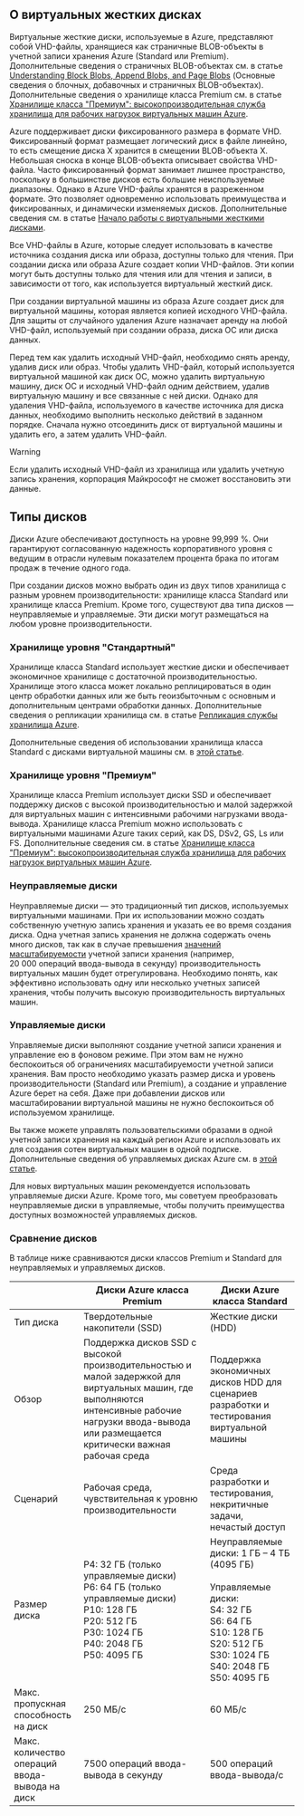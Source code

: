 
## <a name="about-vhds"></a>О виртуальных жестких дисках

Виртуальные жесткие диски, используемые в Azure, представляют собой VHD-файлы, хранящиеся как страничные BLOB-объекты в учетной записи хранения Azure (Standard или Premium). Дополнительные сведения о страничных BLOB-объектах см. в статье [Understanding Block Blobs, Append Blobs, and Page Blobs](/rest/api/storageservices/Understanding-Block-Blobs--Append-Blobs--and-Page-Blobs/) (Основные сведения о блочных, добавочных и страничных BLOB-объектах). Дополнительные сведения о хранилище класса Premium см. в статье [Хранилище класса "Премиум": высокопроизводительная служба хранилища для рабочих нагрузок виртуальных машин Azure](../articles/storage/storage-premium-storage.md).

Azure поддерживает диски фиксированного размера в формате VHD. Фиксированный формат размещает логический диск в файле линейно, то есть смещение диска X хранится в смещении BLOB-объекта X. Небольшая сноска в конце BLOB-объекта описывает свойства VHD-файла. Часто фиксированный формат занимает лишнее пространство, поскольку в большинстве дисков есть большие неиспользуемые диапазоны. Однако в Azure VHD-файлы хранятся в разреженном формате. Это позволяет одновременно использовать преимущества и фиксированных, и динамически изменяемых дисков. Дополнительные сведения см. в статье [Начало работы с виртуальными жесткими дисками](https://technet.microsoft.com/library/dd979539.aspx).

Все VHD-файлы в Azure, которые следует использовать в качестве источника создания диска или образа, доступны только для чтения. При создании диска или образа Azure создает копии VHD-файлов. Эти копии могут быть доступны только для чтения или для чтения и записи, в зависимости от того, как используется виртуальный жесткий диск.

При создании виртуальной машины из образа Azure создает диск для виртуальной машины, которая является копией исходного VHD-файла. Для защиты от случайного удаления Azure назначает аренду на любой VHD-файл, используемый при создании образа, диска ОС или диска данных.

Перед тем как удалить исходный VHD-файл, необходимо снять аренду, удалив диск или образ. Чтобы удалить VHD-файл, который используется виртуальной машиной как диск ОС, можно удалить виртуальную машину, диск ОС и исходный VHD-файл одним действием, удалив виртуальную машину и все связанные с ней диски. Однако для удаления VHD-файла, используемого в качестве источника для диска данных, необходимо выполнить несколько действий в заданном порядке. Сначала нужно отсоединить диск от виртуальной машины и удалить его, а затем удалить VHD-файл.

> [!WARNING]
> Если удалить исходный VHD-файл из хранилища или удалить учетную запись хранения, корпорация Майкрософт не сможет восстановить эти данные.
> 

## <a name="types-of-disks"></a>Типы дисков 

Диски Azure обеспечивают доступность на уровне 99,999 %. Они гарантируют согласованную надежность корпоративного уровня с ведущим в отрасли нулевым показателем процента брака по итогам продаж в течение одного года.

При создании дисков можно выбрать один из двух типов хранилища с разным уровнем производительности: хранилище класса Standard или хранилище класса Premium. Кроме того, существуют два типа дисков — неуправляемые и управляемые. Эти диски могут размещаться на любом уровне производительности.


### <a name="standard-storage"></a>Хранилище уровня "Стандартный" 

Хранилище класса Standard использует жесткие диски и обеспечивает экономичное хранилище с достаточной производительностью. Хранилище этого класса может локально реплицироваться в один центр обработки данных или же быть геоизбыточным с основным и дополнительным центрами обработки данных. Дополнительные сведения о репликации хранилища см. в статье [Репликация службы хранилища Azure](../articles/storage/storage-redundancy.md). 

Дополнительные сведения об использовании хранилища класса Standard с дисками виртуальной машины см. в [этой статье](../articles/storage/storage-standard-storage.md).

### <a name="premium-storage"></a>Хранилище уровня "Премиум" 

Хранилище класса Premium использует диски SSD и обеспечивает поддержку дисков с высокой производительностью и малой задержкой для виртуальных машин с интенсивными рабочими нагрузками ввода-вывода. Хранилище класса Premium можно использовать с виртуальными машинами Azure таких серий, как DS, DSv2, GS, Ls или FS. Дополнительные сведения см. в статье [Хранилище класса "Премиум": высокопроизводительная служба хранилища для рабочих нагрузок виртуальных машин Azure](../articles/storage/storage-premium-storage.md).

### <a name="unmanaged-disks"></a>Неуправляемые диски

Неуправляемые диски — это традиционный тип дисков, используемых виртуальными машинами. При их использовании можно создать собственную учетную запись хранения и указать ее во время создания диска. Одна учетная запись хранения не должна содержать очень много дисков, так как в случае превышения [значений масштабируемости](../articles/storage/storage-scalability-targets.md) учетной записи хранения (например, 20 000 операций ввода-вывода в секунду) производительность виртуальных машин будет отрегулирована. Необходимо понять, как эффективно использовать одну или несколько учетных записей хранения, чтобы получить высокую производительность виртуальных машин.

### <a name="managed-disks"></a>Управляемые диски 

Управляемые диски выполняют создание учетной записи хранения и управление ею в фоновом режиме. При этом вам не нужно беспокоиться об ограничениях масштабируемости учетной записи хранения. Вам просто необходимо указать размер диска и уровень производительности (Standard или Premium), а создание и управление Azure берет на себя. Даже при добавлении дисков или масштабировании виртуальной машины не нужно беспокоиться об используемом хранилище. 

Вы также можете управлять пользовательскими образами в одной учетной записи хранения на каждый регион Azure и использовать их для создания сотен виртуальных машин в одной подписке. Дополнительные сведения об управляемых дисках Azure см. в [этой статье](../articles/storage/storage-managed-disks-overview.md).

Для новых виртуальных машин рекомендуется использовать управляемые диски Azure. Кроме того, мы советуем преобразовать неуправляемые диски в управляемые, чтобы получить преимущества доступных возможностей управляемых дисков.

### <a name="disk-comparison"></a>Сравнение дисков

В таблице ниже сравниваются диски классов Premium и Standard для неуправляемых и управляемых дисков.

|    | Диски Azure класса Premium | Диски Azure класса Standard |
|--- | ------------------ | ------------------- |
| Тип диска | Твердотельные накопители (SSD) | Жесткие диски (HDD)  |
| Обзор  | Поддержка дисков SSD с высокой производительностью и малой задержкой для виртуальных машин, где выполняются интенсивные рабочие нагрузки ввода-вывода или размещается критически важная рабочая среда | Поддержка экономичных дисков HDD для сценариев разработки и тестирования виртуальной машины |
| Сценарий  | Рабочая среда, чувствительная к уровню производительности | Среда разработки и тестирования, некритичные задачи, <br>нечастый доступ |
| Размер диска | P4: 32 ГБ (только управляемые диски)<br>P6: 64 ГБ (только управляемые диски)<br>P10: 128 ГБ<br>P20: 512 ГБ<br>P30: 1024 ГБ<br>P40: 2048 ГБ<br>P50: 4095 ГБ | Неуправляемые диски: 1 ГБ – 4 ТБ (4095 ГБ) <br><br>Управляемые диски:<br> S4: 32 ГБ <br>S6: 64 ГБ <br>S10: 128 ГБ <br>S20: 512 ГБ <br>S30: 1024 ГБ <br>S40: 2048 ГБ<br>S50: 4095 ГБ| 
| Макс. пропускная способность на диск | 250 МБ/с | 60 МБ/с | 
| Макс. количество операций ввода-вывода на диск | 7500 операций ввода-вывода в секунду | 500 операций ввода-вывода/с | 

